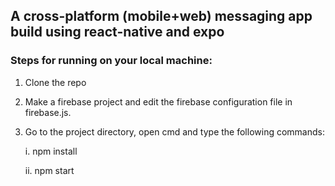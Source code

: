 ## A cross-platform (mobile+web) messaging app build using react-native and expo

### Steps for running on your local machine:

1. Clone the repo
2. Make a firebase project and edit the firebase configuration file in firebase.js.
3. Go to the project directory, open cmd and type the following commands:

    i. npm install

    ii. npm start
